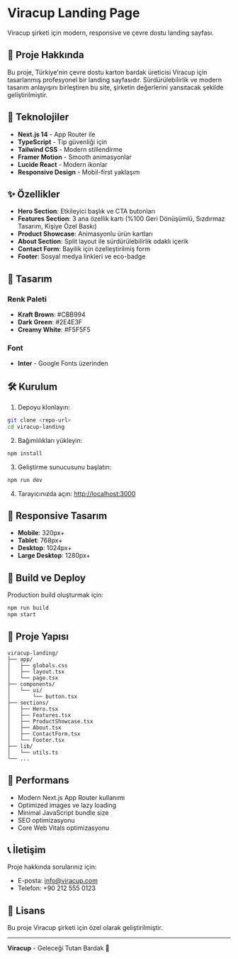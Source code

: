 # Viracup Landing Page

Viracup şirketi için modern, responsive ve çevre dostu landing sayfası.

## 🌱 Proje Hakkında

Bu proje, Türkiye'nin çevre dostu karton bardak üreticisi Viracup için tasarlanmış profesyonel bir landing sayfasıdır. Sürdürülebilirlik ve modern tasarım anlayışını birleştiren bu site, şirketin değerlerini yansıtacak şekilde geliştirilmiştir.

## 🚀 Teknolojiler

- **Next.js 14** - App Router ile
- **TypeScript** - Tip güvenliği için
- **Tailwind CSS** - Modern stillendirme
- **Framer Motion** - Smooth animasyonlar
- **Lucide React** - Modern ikonlar
- **Responsive Design** - Mobil-first yaklaşım

## ✨ Özellikler

- **Hero Section**: Etkileyici başlık ve CTA butonları
- **Features Section**: 3 ana özellik kartı (%100 Geri Dönüşümlü, Sızdırmaz Tasarım, Kişiye Özel Baskı)
- **Product Showcase**: Animasyonlu ürün kartları
- **About Section**: Split layout ile sürdürülebilirlik odaklı içerik
- **Contact Form**: Bayilik için özelleştirilmiş form
- **Footer**: Sosyal medya linkleri ve eco-badge

## 🎨 Tasarım

### Renk Paleti
- **Kraft Brown**: #CBB994
- **Dark Green**: #2E4E3F  
- **Creamy White**: #F5F5F5

### Font
- **Inter** - Google Fonts üzerinden

## 🛠️ Kurulum

1. Depoyu klonlayın:
```bash
git clone <repo-url>
cd viracup-landing
```

2. Bağımlılıkları yükleyin:
```bash
npm install
```

3. Geliştirme sunucusunu başlatın:
```bash
npm run dev
```

4. Tarayıcınızda açın: [http://localhost:3000](http://localhost:3000)

## 📱 Responsive Tasarım

- **Mobile**: 320px+
- **Tablet**: 768px+
- **Desktop**: 1024px+
- **Large Desktop**: 1280px+

## 🔧 Build ve Deploy

Production build oluşturmak için:

```bash
npm run build
npm start
```

## 📂 Proje Yapısı

```
viracup-landing/
├── app/
│   ├── globals.css
│   ├── layout.tsx
│   └── page.tsx
├── components/
│   └── ui/
│       └── button.tsx
├── sections/
│   ├── Hero.tsx
│   ├── Features.tsx
│   ├── ProductShowcase.tsx
│   ├── About.tsx
│   ├── ContactForm.tsx
│   └── Footer.tsx
├── lib/
│   └── utils.ts
└── ...
```

## 🎯 Performans

- Modern Next.js App Router kullanımı
- Optimized images ve lazy loading
- Minimal JavaScript bundle size
- SEO optimizasyonu
- Core Web Vitals optimizasyonu

## 📞 İletişim

Proje hakkında sorularınız için:
- E-posta: info@viracup.com
- Telefon: +90 212 555 0123

## 📄 Lisans

Bu proje Viracup şirketi için özel olarak geliştirilmiştir.

---

**Viracup** - Geleceği Tutan Bardak 🌱 